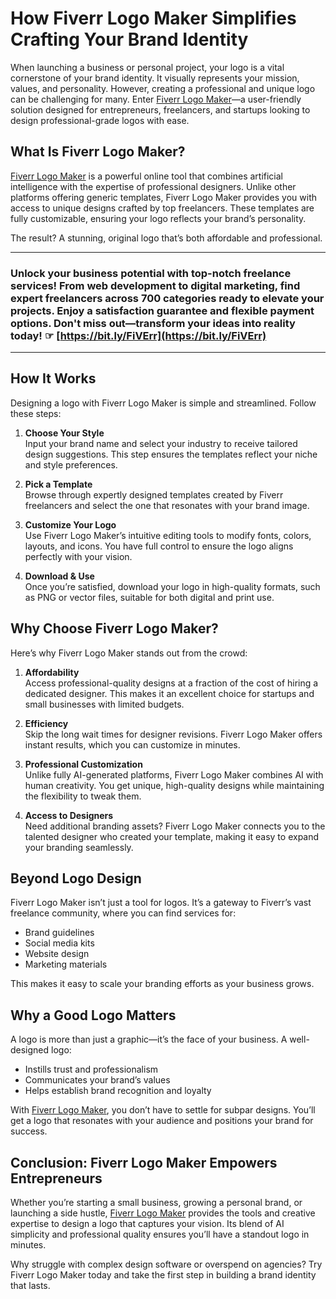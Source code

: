 # How Fiverr Logo Maker Simplifies Crafting Your Brand Identity

When launching a business or personal project, your logo is a vital cornerstone of your brand identity. It visually represents your mission, values, and personality. However, creating a professional and unique logo can be challenging for many. Enter [Fiverr Logo Maker](https://bit.ly/FiVErr)—a user-friendly solution designed for entrepreneurs, freelancers, and startups looking to design professional-grade logos with ease.

## What Is Fiverr Logo Maker?

[Fiverr Logo Maker](https://bit.ly/FiVErr) is a powerful online tool that combines artificial intelligence with the expertise of professional designers. Unlike other platforms offering generic templates, Fiverr Logo Maker provides you with access to unique designs crafted by top freelancers. These templates are fully customizable, ensuring your logo reflects your brand’s personality.

The result? A stunning, original logo that’s both affordable and professional.

---

### Unlock your business potential with top-notch freelance services! From web development to digital marketing, find expert freelancers across 700 categories ready to elevate your projects. Enjoy a satisfaction guarantee and flexible payment options. Don't miss out—transform your ideas into reality today! ☞ [https://bit.ly/FiVErr](https://bit.ly/FiVErr)

---

## How It Works

Designing a logo with Fiverr Logo Maker is simple and streamlined. Follow these steps:

1. **Choose Your Style**  
   Input your brand name and select your industry to receive tailored design suggestions. This step ensures the templates reflect your niche and style preferences.

2. **Pick a Template**  
   Browse through expertly designed templates created by Fiverr freelancers and select the one that resonates with your brand image.

3. **Customize Your Logo**  
   Use Fiverr Logo Maker’s intuitive editing tools to modify fonts, colors, layouts, and icons. You have full control to ensure the logo aligns perfectly with your vision.

4. **Download & Use**  
   Once you’re satisfied, download your logo in high-quality formats, such as PNG or vector files, suitable for both digital and print use.

## Why Choose Fiverr Logo Maker?

Here’s why Fiverr Logo Maker stands out from the crowd:

1. **Affordability**  
   Access professional-quality designs at a fraction of the cost of hiring a dedicated designer. This makes it an excellent choice for startups and small businesses with limited budgets.

2. **Efficiency**  
   Skip the long wait times for designer revisions. Fiverr Logo Maker offers instant results, which you can customize in minutes.

3. **Professional Customization**  
   Unlike fully AI-generated platforms, Fiverr Logo Maker combines AI with human creativity. You get unique, high-quality designs while maintaining the flexibility to tweak them.

4. **Access to Designers**  
   Need additional branding assets? Fiverr Logo Maker connects you to the talented designer who created your template, making it easy to expand your branding seamlessly.

## Beyond Logo Design

Fiverr Logo Maker isn’t just a tool for logos. It’s a gateway to Fiverr’s vast freelance community, where you can find services for:

- Brand guidelines
- Social media kits
- Website design
- Marketing materials

This makes it easy to scale your branding efforts as your business grows.

## Why a Good Logo Matters

A logo is more than just a graphic—it’s the face of your business. A well-designed logo:

- Instills trust and professionalism
- Communicates your brand’s values
- Helps establish brand recognition and loyalty

With [Fiverr Logo Maker](https://bit.ly/FiVErr), you don’t have to settle for subpar designs. You’ll get a logo that resonates with your audience and positions your brand for success.

## Conclusion: Fiverr Logo Maker Empowers Entrepreneurs

Whether you’re starting a small business, growing a personal brand, or launching a side hustle, [Fiverr Logo Maker](https://bit.ly/FiVErr) provides the tools and creative expertise to design a logo that captures your vision. Its blend of AI simplicity and professional quality ensures you’ll have a standout logo in minutes.

Why struggle with complex design software or overspend on agencies? Try Fiverr Logo Maker today and take the first step in building a brand identity that lasts.

